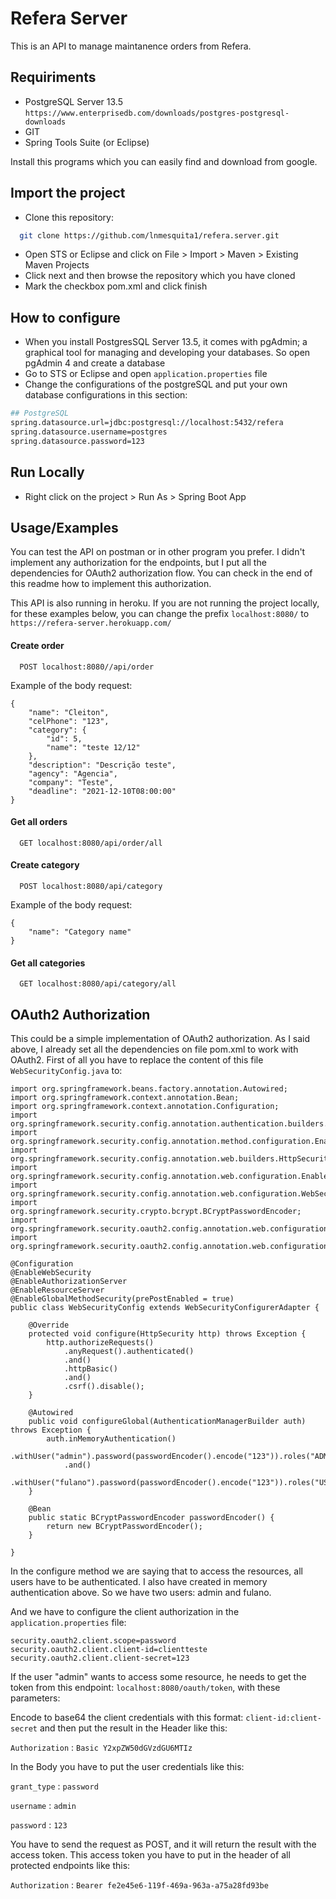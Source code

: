 
# Refera Server

This is an API to manage maintanence orders from Refera.

## Requiriments

- PostgreSQL Server 13.5
`https://www.enterprisedb.com/downloads/postgres-postgresql-downloads`
- GIT
- Spring Tools Suite (or Eclipse)

Install this programs which you can easily find and download from google.

## Import the project

- Clone this repository:
```bash
  git clone https://github.com/lnmesquita1/refera.server.git
```
- Open STS or Eclipse and click on File > Import > Maven > Existing Maven Projects
- Click next and then browse the repository which you have cloned
- Mark the checkbox pom.xml and click finish

## How to configure

- When you install PostgresSQL Server 13.5, it comes with pgAdmin; a graphical tool for managing and developing your databases. So open pgAdmin 4 and create a database
- Go to STS or Eclipse and open `application.properties` file
- Change the configurations of the postgreSQL and put your own database configurations in this section:

```bash
## PostgreSQL
spring.datasource.url=jdbc:postgresql://localhost:5432/refera
spring.datasource.username=postgres
spring.datasource.password=123
```

## Run Locally

- Right click on the project > Run As > Spring Boot App


## Usage/Examples

You can test the API on postman or in other program you prefer.
I didn't implement any authorization for the endpoints, but I put all the dependencies for OAuth2 authorization flow. You can check in the end of this readme how to implement this authorization.

This API is also running in heroku. If you are not running the project locally, for these examples below, you can change the prefix `localhost:8080/` to `https://refera-server.herokuapp.com/`

#### Create order

```http
  POST localhost:8080//api/order
```
Example of the body request:
```
{
    "name": "Cleiton",
    "celPhone": "123",
    "category": {
        "id": 5,
        "name": "teste 12/12"
    },
    "description": "Descrição teste",
    "agency": "Agencia",
    "company": "Teste",
    "deadline": "2021-12-10T08:00:00"
}
```

#### Get all orders

```http
  GET localhost:8080/api/order/all
```

#### Create category

```http
  POST localhost:8080/api/category
```
Example of the body request:
```
{
    "name": "Category name"
}
```
#### Get all categories

```http
  GET localhost:8080/api/category/all
```

## OAuth2 Authorization

This could be a simple implementation of OAuth2 authorization. As I said above, I already set all the dependencies on file pom.xml to work with OAuth2.
First of all you have to replace the content of this file `WebSecurityConfig.java` to:
```
import org.springframework.beans.factory.annotation.Autowired;
import org.springframework.context.annotation.Bean;
import org.springframework.context.annotation.Configuration;
import org.springframework.security.config.annotation.authentication.builders.AuthenticationManagerBuilder;
import org.springframework.security.config.annotation.method.configuration.EnableGlobalMethodSecurity;
import org.springframework.security.config.annotation.web.builders.HttpSecurity;
import org.springframework.security.config.annotation.web.configuration.EnableWebSecurity;
import org.springframework.security.config.annotation.web.configuration.WebSecurityConfigurerAdapter;
import org.springframework.security.crypto.bcrypt.BCryptPasswordEncoder;
import org.springframework.security.oauth2.config.annotation.web.configuration.EnableAuthorizationServer;
import org.springframework.security.oauth2.config.annotation.web.configuration.EnableResourceServer;

@Configuration
@EnableWebSecurity
@EnableAuthorizationServer
@EnableResourceServer
@EnableGlobalMethodSecurity(prePostEnabled = true)
public class WebSecurityConfig extends WebSecurityConfigurerAdapter {
		
    @Override
    protected void configure(HttpSecurity http) throws Exception {
        http.authorizeRequests()
        	.anyRequest().authenticated()
        	.and()
        	.httpBasic()
        	.and()
        	.csrf().disable();
    }
    
    @Autowired
    public void configureGlobal(AuthenticationManagerBuilder auth) throws Exception {
    	auth.inMemoryAuthentication()
    		.withUser("admin").password(passwordEncoder().encode("123")).roles("ADMIN")
    		.and()
    		.withUser("fulano").password(passwordEncoder().encode("123")).roles("USER");
    }
    
    @Bean
    public static BCryptPasswordEncoder passwordEncoder() {
    	return new BCryptPasswordEncoder();
    }
    
}
```
In the configure method we are saying that to access the resources, all users have to be authenticated. I also have created in memory authentication above. So we have two users: admin and fulano. 

And we have to configure the client authorization in the `application.properties` file:
```
security.oauth2.client.scope=password
security.oauth2.client.client-id=clientteste
security.oauth2.client.client-secret=123

```

If the user "admin" wants to access some resource, he needs to get the token from this endpoint: `localhost:8080/oauth/token`, with these parameters:

Encode to base64 the client credentials with this format: `client-id:client-secret` and then put the result in the Header like this:

`Authorization` : `Basic Y2xpZW50dGVzdGU6MTIz`

In the Body you have to put the user credentials like this:

`grant_type` : `password`

`username` : `admin`

`password` : `123`

You have to send the request as POST, and it will return the result with the access token.
This access token you have to put in the header of all protected endpoints like this:

`Authorization` : `Bearer fe2e45e6-119f-469a-963a-a75a28fd93be`


